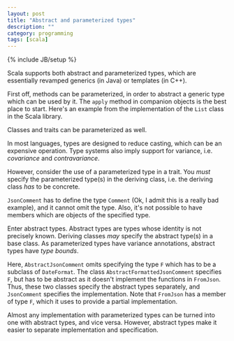 ```yaml
---
layout: post
title: "Abstract and parameterized types"
description: ""
category: programming 
tags: [scala]
---
```

{% include JB/setup %}

Scala supports both abstract and parameterized types, which are essentially revamped generics (in Java) or templates (in C++).

First off, methods can be parameterized, in order to abstract a generic type which can be used by it.
The `apply` method in companion objects is the best place to start. 
Here's an example from the implementation of the `List` class in the Scala library.

<script src="https://gist.github.com/4354753.js?file=List.scala"><!-- Gist  --></script>

Classes and traits can be parameterized as well.

In most languages, types are designed to reduce casting, which can be an expensive operation. 
Type systems also imply support for variance, i.e. *covariance* and *contravariance*. 

However, consider the use of a parameterized type in a trait. 
You *must* specify the parameterized type(s) in the deriving class, i.e. the deriving class *has* to be concrete. 

<script src="https://gist.github.com/4354753.js?file=SimpleJsonComment.scala"><!-- Gist  --></script>

`JsonComment` has to define the type `Comment` (Ok, I admit this is a really bad example), and it cannot omit the type.
Also, it's not possible to have members which are objects of the specified type.

Enter abstract types. Abstract types are types whose identity is not precisely known. 
Deriving classes *may* specify the abstract type(s) in a base class.
As parameterized types have variance annotations, abstract types have *type bounds*.

<script src="https://gist.github.com/4354753.js?file=AbstractedJsonComment.scala"><!-- Gist  --></script>

Here, `AbstractJsonComment` omits specifying the type `F` which has to be a subclass of `DateFormat`.
The class `AbstractFormattedJsonComment` specifies `F`, but has to be abstract as it doesn't implement the functions in `FromJson`.
Thus, these two classes specify the abstract types separately, and `JsonComment` specifies the implementation.
Note that `FromJson` has a member of type `F`, which it uses to provide a partial implementation.

Almost any implementation with parameterized types can be turned into one with abstract types, and vice versa. However, abstract types make it easier to separate implementation and specification.

